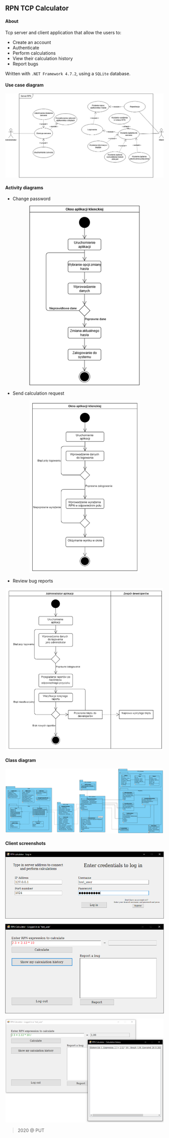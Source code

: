 ## RPN TCP Calculator

#### About

Tcp server and client application that allow the users to:

* Create an account
* Authenticate
* Perform calculations
* View their calculation history
* Report bugs

Written with `.NET Framework 4.7.2`, using a `SQLite` database.

#### Use case diagram

<p align="center">
  <img src="/media/DiagramPrzypadkow.jpg">
</p>

#### Activity diagrams

* Change password

<p align="center">
  <img src="/media/ActivityChpwd.png" width=350>
</p>

* Send calculation request

<p align="center">
  <img src="/media/ActivityCalculate.png" width=350>
</p>

* Review bug reports

<p align="center">
  <img src="/media/ActivityReviewReports.png" width=500>
</p>

#### Class diagram

<p align="center">
  <img src="/media/DiagramKlas.png">
</p>

#### Client screenshots

<p align="center">
  <img src="/media/screen1.PNG">
</p>

<p align="center">
  <img src="/media/screen2.PNG">
</p>

<p align="center">
  <img src="/media/screen3.PNG">
</p>

> 2020 @ PUT
